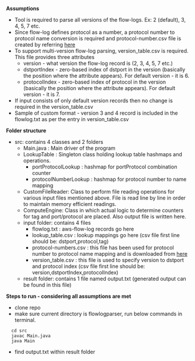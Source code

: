 **Assumptions**
- Tool is required to parse all versions of the flow-logs. Ex: 2 (default), 3, 4, 5, 7 etc.
- Since flow-log defines protocol as a number, a protocol number to protocol name conversion is required and protocol-number.csv file is created by referring [here](https://www.iana.org/assignments/protocol-numbers/protocol-numbers.xhtml) 
- To support multi-version flow-log parsing, version_table.csv is required. This file provides three attributes
  * version - what version the flow-log record is (2, 3, 4, 5, 7 etc.)
  * dstportIndex - zero-based index of dstport in the version (basically the position where the attribute appears). For default version - it is 6.
  * protocolIndex - zero-based index of protocol in the version (basically the position where the attribute appears). For default version - it is 7.
- If input consists of only default version records then no change is required in the version_table.csv
- Sample of custom format - version 3 and 4 record is included in the flowlog.txt as per the entry in version_table.csv

**Folder structure**
- src: contains 4 classes and 2 folders
  * Main.java : Main driver of the program
  * LookupTable : Singleton class holding lookup table hashmaps and operations.
    * portProtocolLookup : hashmap for portProtocol combination counter
    * protocolNumberLookup : hashmap for protocol number to name mapping
  * CustomFileReader: Class to perform file reading operations for various input files mentioned above. File is read line by line in order to maintain memory efficient readings.
  * ComputeEngine: Class in which actual logic to determine counters for tag and port/protocol are placed. Also output file is written here.
  * input folder: contains 4 files
    * flowlog.txt : aws-flow-log records go here
    * lookup_table.csv : lookup mappings go here (csv file first line should be: dstport,protocol,tag)
    * protocol-numbers.csv : this file has been used for protocol number to protocol name mapping and is downloaded from [here](https://www.iana.org/assignments/protocol-numbers/protocol-numbers.xhtml)
    * version_table.csv : this file is used to specify version to dstport and protocol index (csv file first line should be: version,dstportIndex,protocolIndex)
  * result folder: contains 1 file named output.txt (generated output can be found in this file)

**Steps to run - considering all assumptions are met**
- clone repo
- make sure current directory is flowlogparser, run below commands in terminal.
``` 
  cd src
  javac Main.java
  java Main
```
- find output.txt within result folder
